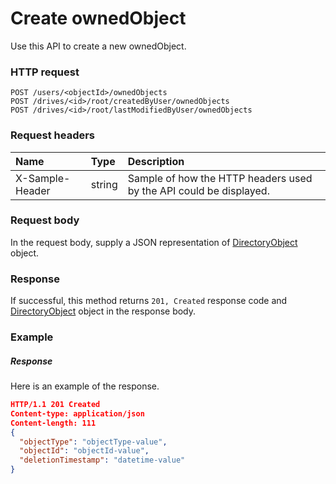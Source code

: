 # Create ownedObject

Use this API to create a new ownedObject.
### HTTP request
```http
POST /users/<objectId>/ownedObjects
POST /drives/<id>/root/createdByUser/ownedObjects
POST /drives/<id>/root/lastModifiedByUser/ownedObjects

```
### Request headers
| Name       | Type | Description|
|:---------------|:--------|:----------|
| X-Sample-Header  | string  | Sample of how the HTTP headers used by the API could be displayed.|

### Request body
In the request body, supply a JSON representation of [DirectoryObject](../resources/directoryobject.md) object.


### Response
If successful, this method returns `201, Created` response code and [DirectoryObject](../resources/directoryobject.md) object in the response body.

### Example
##### Response
Here is an example of the response.
```json
HTTP/1.1 201 Created
Content-type: application/json
Content-length: 111
{
  "objectType": "objectType-value",
  "objectId": "objectId-value",
  "deletionTimestamp": "datetime-value"
}
```
<!-- uuid: 4af50c20-3f2d-40c5-9bb9-fe037f23f617\n2015-10-09 15:13:51 UTC -->